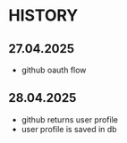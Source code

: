 # HISTORY 

## 27.04.2025

- github oauth flow

## 28.04.2025

- github returns user profile 
- user profile is saved in db